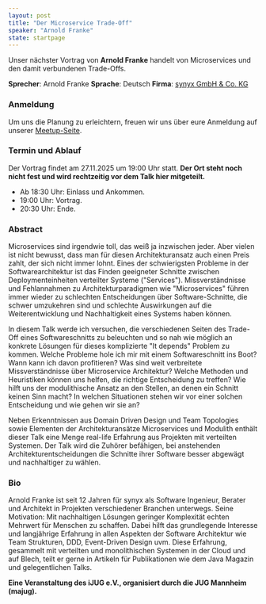 ```yaml
---
layout: post
title: "Der Microservice Trade-Off"
speaker: "Arnold Franke"
state: startpage
---
```


Unser nächster Vortrag von **Arnold Franke** handelt von Microservices und den damit verbundenen Trade-Offs.

**Sprecher**: Arnold Franke **Sprache**: Deutsch **Firma**: [synyx GmbH & Co. KG](https://synyx.de/)

### Anmeldung
Um uns die Planung zu erleichtern, freuen wir uns über eure Anmeldung auf unserer [Meetup-Seite](https://www.meetup.com/mannheim-java-usergroup/events/311356959/).

### Termin und Ablauf
Der Vortrag findet am 27.11.2025 um 19:00 Uhr statt. **Der Ort steht noch nicht fest und wird rechtzeitig vor dem Talk hier mitgeteilt.**
* Ab 18:30 Uhr: Einlass und Ankommen.
* 19:00 Uhr: Vortrag.
* 20:30 Uhr: Ende.

### Abstract
Microservices sind irgendwie toll, das weiß ja inzwischen jeder. Aber vielen ist nicht bewusst,
dass man für diesen Architekturansatz auch einen Preis zahlt, der sich nicht immer lohnt.
Eines der schwierigsten Probleme in der Softwarearchitektur ist das Finden geeigneter
Schnitte zwischen Deploymenteinheiten verteilter Systeme ("Services"). Missverständnisse
und Fehlannahmen zu Architekturparadigmen wie "Microservices" führen immer wieder zu
schlechten Entscheidungen über Software-Schnitte, die schwer umzukehren sind und
schlechte Auswirkungen auf die Weiterentwicklung und Nachhaltigkeit eines Systems haben
können.

In diesem Talk werde ich versuchen, die verschiedenen Seiten des Trade-Off eines
Softwareschnitts zu beleuchten und so nah wie möglich an konkrete Lösungen für dieses
komplizierte "It depends" Problem zu kommen. Welche Probleme hole ich mir mit einem
Softwareschnitt ins Boot? Wann kann ich davon profitieren? Was sind weit verbreitete
Missverständnisse über Microservice Architektur? Welche Methoden und Heuristiken können
uns helfen, die richtige Entscheidung zu treffen? Wie hilft uns der modulithische Ansatz an
den Stellen, an denen ein Schnitt keinen Sinn macht? In welchen Situationen stehen wir vor
einer solchen Entscheidung und wie gehen wir sie an?

Neben Erkenntnissen aus Domain Driven Design und Team Topologies sowie Elementen der
Architekturansätze Microservices und Modulith enthält dieser Talk eine Menge real-life
Erfahrung aus Projekten mit verteilten Systemen. Der Talk wird die Zuhörer befähigen, bei
anstehenden Architekturentscheidungen die Schnitte ihrer Software besser abgewägt und
nachhaltiger zu wählen.

### Bio
Arnold Franke ist seit 12 Jahren für synyx als Software Ingenieur, Berater und Architekt in
Projekten verschiedener Branchen unterwegs. Seine Motivation: Mit nachhaltigen Lösungen
geringer Komplexität echten Mehrwert für Menschen zu schaffen. Dabei hilft das
grundlegende Interesse und langjährige Erfahrung in allen Aspekten der Software Architektur
wie Team Strukturen, DDD, Event-Driven Design uvm. Diese Erfahrung, gesammelt mit
verteilten und monolithischen Systemen in der Cloud und auf Blech, teilt er gerne in Artikeln
für Publikationen wie dem Java Magazin und gelegentlichen Talks.


**Eine Veranstaltung des iJUG e.V., organisiert durch die JUG Mannheim (majug).**
